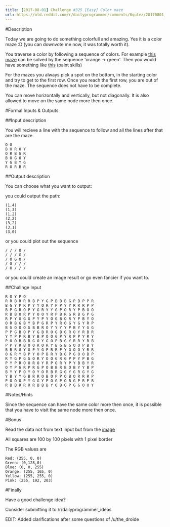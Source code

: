 ```yaml
---
title: [2017-08-01] Challenge #325 [Easy] Color maze
url: https://old.reddit.com/r/dailyprogrammer/comments/6qutez/20170801_challenge_325_easy_color_maze/
---
```


#Description

Today we are going to do something colorfull and amazing. Yes it is a color maze :D (you can downvote me now, it was totally worth it).

You traverse a color by following a sequence of colors. For example [this maze](http://imgur.com/AnK1kwa) can be solved by the sequence 'orange -> green'.
Then you would have something like [this](http://imgur.com/zgciqa5) (paint skills)

For the mazes you always pick a spot on the bottom, in the starting color and try to get to the first row. Once you reach the first row, you are out of the maze. The sequence does not have to be complete.

You can move horizontally and vertically, but not diagonally. It is also allowed to move on the same node more then once.

#Formal Inputs & Outputs

##Input description

You will recieve a line with the sequence to follow and all the lines after that are the maze.

    O G
    B O R O Y
    O R B G R
    B O G O Y 
    Y G B Y G 
    R O R B R

##Output description

You can choose what you want to output:

you could output the path:

    (1,4)
    (1,3)
    (1,2)
    (2,2)
    (3,2)
    (3,1)
    (3,0)

or you could plot out the sequence

    / / / O /
    / / / G /
    / O G O / 
    / G / / / 
    / O / / /

or you could create an image result or go even fancier if you want to.


##Challnge Input

    R O Y P O
    R R B R R R B P Y G P B B B G P B P P R
    B G Y P R P Y Y O R Y P P Y Y R R R P P
    B P G R O P Y G R Y Y G P O R Y P B O O
    R B B O R P Y O O Y R P B R G R B G P G
    R P Y G G G P Y P Y O G B O R Y P B Y O
    O R B G B Y B P G R P Y R O G Y G Y R P
    B G O O O G B B R O Y Y Y Y P B Y Y G G
    P P G B O P Y G B R O G B G R O Y R B R
    Y Y P P R B Y B P O O G P Y R P P Y R Y
    P O O B B B G O Y G O P B G Y R R Y R B
    P P Y R B O O R O R Y B G B G O O P B Y
    B B R G Y G P Y G P R R P Y G O O Y R R
    O G R Y B P Y O P B R Y B G P G O O B P
    R Y G P G G O R Y O O G R G P P Y P B G
    P Y P R O O R O Y R P O R Y P Y B B Y R
    O Y P G R P R G P O B B R B O B Y Y B P
    B Y Y P O Y O Y O R B R G G Y G R G Y G
    Y B Y Y G B R R O B O P P O B O R R R P
    P O O O P Y G G Y P O G P O B G P R P B
    R B B R R R R B B B Y O B G P G G O O Y

#Notes/Hints

Since the sequence can have the same color more then once, it is possible that you have to visit the same node more then once.

#Bonus

Read the data not from text input but from the [image](http://imgur.com/uoItN6T)

All squares are 100 by 100 pixels with 1 pixel border

The RGB values are

    Red: (255, 0, 0)
    Green: (0,128,0)
    Blue: (0, 0, 255)
    Orange: (255, 165, 0)
    Yellow: (255, 255, 0)
    Pink: (255, 192, 203)

#Finally

Have a good challenge idea?

Consider submitting it to /r/dailyprogrammer_ideas

EDIT: Added clarifications after some questions of /u/the_droide
